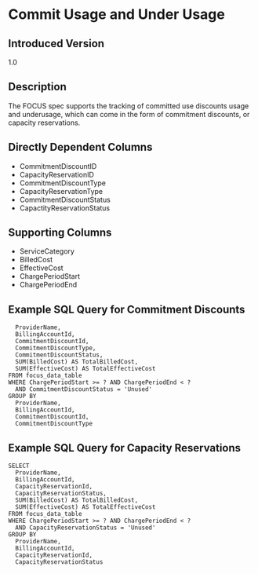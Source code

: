 # Commit Usage and Under Usage

## Introduced Version
1.0

## Description
The FOCUS spec supports the tracking of committed use discounts usage and underusage, which can come in the form of commitment discounts, or capacity reservations. 

## Directly Dependent Columns
* CommitmentDiscountID
* CapacityReservationID
* CommitmentDiscountType
* CapacityReservationType
* CommitmentDiscountStatus
* CapactityReservationStatus


## Supporting Columns
* ServiceCategory
* BilledCost
* EffectiveCost
* ChargePeriodStart
* ChargePeriodEnd

## Example SQL Query for Commitment Discounts
```SELECT
  ProviderName,
  BillingAccountId,
  CommitmentDiscountId,
  CommitmentDiscountType,
  CommitmentDiscountStatus,
  SUM(BilledCost) AS TotalBilledCost,
  SUM(EffectiveCost) AS TotalEffectiveCost
FROM focus_data_table
WHERE ChargePeriodStart >= ? AND ChargePeriodEnd < ?
  AND CommitmentDiscountStatus = 'Unused'
GROUP BY
  ProviderName,
  BillingAccountId,
  CommitmentDiscountId,
  CommitmentDiscountType
```

## Example SQL Query for Capacity Reservations
```
SELECT
  ProviderName,
  BillingAccountId,
  CapacityReservationId,
  CapacityReservationStatus,
  SUM(BilledCost) AS TotalBilledCost,
  SUM(EffectiveCost) AS TotalEffectiveCost
FROM focus_data_table
WHERE ChargePeriodStart >= ? AND ChargePeriodEnd < ?
  AND CapacityReservationStatus = 'Unused'
GROUP BY
  ProviderName,
  BillingAccountId,
  CapacityReservationId,
  CapacityReservationStatus
  ```
